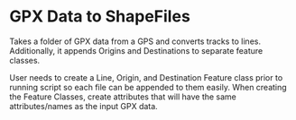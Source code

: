 # GPX Data to ShapeFiles
Takes a folder of GPX data from a GPS and converts tracks to lines. Additionally, 
it appends Origins and Destinations to separate feature classes. 

User needs to create a Line, Origin, and Destination Feature class prior to running script 
so each file can be appended to them easily. When creating the Feature Classes, create 
attributes that will have the same attributes/names as the input GPX data.
